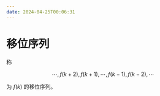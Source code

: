 ```yaml
---
date: 2024-04-25T00:06:31
---
```


# 移位序列

称

$$
\cdots, f(k+2), f(k+1), \cdots, f(k-1), f(k-2), \cdots
$$

为 $f(k)$ 的移位序列。
